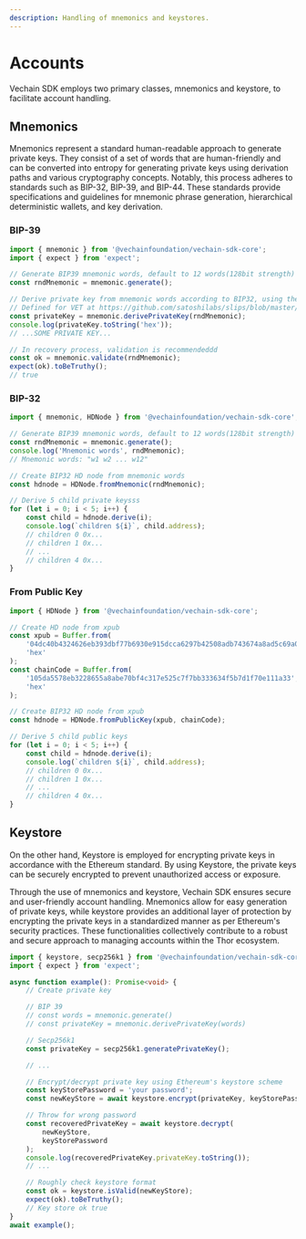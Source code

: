 ```yaml
---
description: Handling of mnemonics and keystores.
---
```


# Accounts

Vechain SDK employs two primary classes, mnemonics and keystore, to facilitate account handling.

## Mnemonics

Mnemonics represent a standard human-readable approach to generate private keys. They consist of a set of words that are human-friendly and can be converted into entropy for generating private keys using derivation paths and various cryptography concepts. Notably, this process adheres to standards such as BIP-32, BIP-39, and BIP-44. These standards provide specifications and guidelines for mnemonic phrase generation, hierarchical deterministic wallets, and key derivation.

### BIP-39

```typescript { name=bip39, category=example }
import { mnemonic } from '@vechainfoundation/vechain-sdk-core';
import { expect } from 'expect';

// Generate BIP39 mnemonic words, default to 12 words(128bit strength)
const rndMnemonic = mnemonic.generate();

// Derive private key from mnemonic words according to BIP32, using the path `m/44'/818'/0'/0`.
// Defined for VET at https://github.com/satoshilabs/slips/blob/master/slip-0044.md
const privateKey = mnemonic.derivePrivateKey(rndMnemonic);
console.log(privateKey.toString('hex'));
// ...SOME PRIVATE KEY...

// In recovery process, validation is recommendeddd
const ok = mnemonic.validate(rndMnemonic);
expect(ok).toBeTruthy();
// true

```

### BIP-32

```typescript { name=bip32, category=example }
import { mnemonic, HDNode } from '@vechainfoundation/vechain-sdk-core';

// Generate BIP39 mnemonic words, default to 12 words(128bit strength)
const rndMnemonic = mnemonic.generate();
console.log('Mnemonic words', rndMnemonic);
// Mnemonic words: "w1 w2 ... w12"

// Create BIP32 HD node from mnemonic words
const hdnode = HDNode.fromMnemonic(rndMnemonic);

// Derive 5 child private keysss
for (let i = 0; i < 5; i++) {
    const child = hdnode.derive(i);
    console.log(`children ${i}`, child.address);
    // children 0 0x...
    // children 1 0x...
    // ...
    // children 4 0x...
}

```

### From Public Key

```typescript { name=pubkey, category=example }
import { HDNode } from '@vechainfoundation/vechain-sdk-core';

// Create HD node from xpub
const xpub = Buffer.from(
    '04dc40b4324626eb393dbf77b6930e915dcca6297b42508adb743674a8ad5c69a046010f801a62cb945a6cb137a050cefaba0572429fc4afc57df825bfca2f219a',
    'hex'
);
const chainCode = Buffer.from(
    '105da5578eb3228655a8abe70bf4c317e525c7f7bb333634f5b7d1f70e111a33',
    'hex'
);

// Create BIP32 HD node from xpub
const hdnode = HDNode.fromPublicKey(xpub, chainCode);

// Derive 5 child public keys
for (let i = 0; i < 5; i++) {
    const child = hdnode.derive(i);
    console.log(`children ${i}`, child.address);
    // children 0 0x...
    // children 1 0x...
    // ...
    // children 4 0x...
}

```

## Keystore

On the other hand, Keystore is employed for encrypting private keys in accordance with the Ethereum standard. By using Keystore, the private keys can be securely encrypted to prevent unauthorized access or exposure.

Through the use of mnemonics and keystore, Vechain SDK ensures secure and user-friendly account handling. Mnemonics allow for easy generation of private keys, while keystore provides an additional layer of protection by encrypting the private keys in a standardized manner as per Ethereum's security practices. These functionalities collectively contribute to a robust and secure approach to managing accounts within the Thor ecosystem.

```typescript { name=keystore, category=example }
import { keystore, secp256k1 } from '@vechainfoundation/vechain-sdk-core';
import { expect } from 'expect';

async function example(): Promise<void> {
    // Create private key

    // BIP 39
    // const words = mnemonic.generate()
    // const privateKey = mnemonic.derivePrivateKey(words)

    // Secp256k1
    const privateKey = secp256k1.generatePrivateKey();

    // ...

    // Encrypt/decrypt private key using Ethereum's keystore scheme
    const keyStorePassword = 'your password';
    const newKeyStore = await keystore.encrypt(privateKey, keyStorePassword);

    // Throw for wrong password
    const recoveredPrivateKey = await keystore.decrypt(
        newKeyStore,
        keyStorePassword
    );
    console.log(recoveredPrivateKey.privateKey.toString());
    // ...

    // Roughly check keystore format
    const ok = keystore.isValid(newKeyStore);
    expect(ok).toBeTruthy();
    // Key store ok true
}
await example();

```

